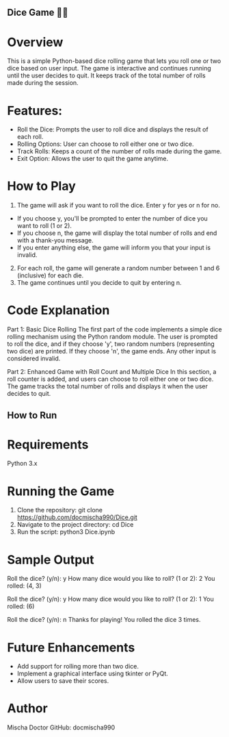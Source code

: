 ## Dice Game 🥳🎲


# Overview

This is a simple Python-based dice rolling game that lets you roll one or two dice based on user input. The game is interactive and continues running until the user decides to quit. It keeps track of the total number of rolls made during the session.


# Features:

- Roll the Dice: Prompts the user to roll dice and displays the result of each roll.
- Rolling Options: User can choose to roll either one or two dice.
- Track Rolls: Keeps a count of the number of rolls made during the game.
- Exit Option: Allows the user to quit the game anytime.


# How to Play

1. The game will ask if you want to roll the dice. Enter y for yes or n for no.
- If you choose y, you'll be prompted to enter the number of dice you want to roll (1 or 2).
- If you choose n, the game will display the total number of rolls and end with a thank-you message.
- If you enter anything else, the game will inform you that your input is invalid.
2. For each roll, the game will generate a random number between 1 and 6 (inclusive) for each die.
3. The game continues until you decide to quit by entering n.


# Code Explanation

Part 1: Basic Dice Rolling
The first part of the code implements a simple dice rolling mechanism using the Python random module. The user is prompted to roll the dice, and if they choose 'y', two random numbers (representing two dice) are printed. If they choose 'n', the game ends. Any other input is considered invalid.

Part 2: Enhanced Game with Roll Count and Multiple Dice
In this section, a roll counter is added, and users can choose to roll either one or two dice. The game tracks the total number of rolls and displays it when the user decides to quit.


## How to Run

# Requirements

Python 3.x


# Running the Game

1. Clone the repository:
   git clone https://github.com/docmischa990/Dice.git
2. Navigate to the project directory:
   cd Dice
3. Run the script:
   python3 Dice.ipynb


# Sample Output
Roll the dice? (y/n): y
How many dice would you like to roll? (1 or 2): 2
You rolled: (4, 3)

Roll the dice? (y/n): y
How many dice would you like to roll? (1 or 2): 1
You rolled: (6)

Roll the dice? (y/n): n
Thanks for playing! You rolled the dice 3 times.


# Future Enhancements

- Add support for rolling more than two dice.
- Implement a graphical interface using tkinter or PyQt.
- Allow users to save their scores.


# Author

Mischa Doctor
GitHub: docmischa990
